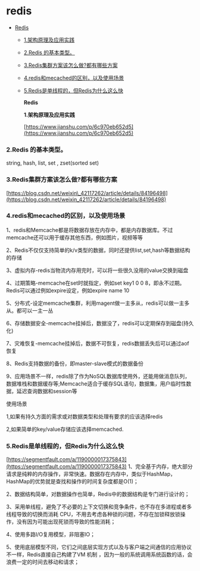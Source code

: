 # redis

* [Redis](redis.md#redis)   
  * [1.架构原理及应用实践](redis.md#1架构原理及应用实践)   
  * [2.Redis 的基本类型。](redis.md#2redis-的基本类型)   
  * [3.Redis集群方案该怎么做?都有哪些方案](redis.md#3redis集群方案该怎么做都有哪些方案)   
  * [4.redis和mecached的区别，以及使用场景](redis.md#4redis和mecached的区别以及使用场景)   
  * [5.Redis是单线程的，但Redis为什么这么快](redis.md#5redis是单线程的但redis为什么这么快)   

    **Redis**

    **1.架构原理及应用实践**

    [https://www.jianshu.com/p/6c970eb652d5](https://www.jianshu.com/p/6c970eb652d5)

### 2.Redis 的基本类型。

string, hash, list, set , zset\(sorted set\)

### 3.Redis集群方案该怎么做?都有哪些方案

[https://blog.csdn.net/weixin\_42117262/article/details/84196498](https://blog.csdn.net/weixin_42117262/article/details/84196498)

### 4.redis和mecached的区别，以及使用场景

1、redis和Memcache都是将数据存放在内存中，都是内存数据库。不过memcache还可以用于缓存其他东西，例如图片，视频等等

2、Redis不仅仅支持简单的k/v类型的数据，同时还提供list,set,hash等数据结构的存储

3、虚拟内存-redis当物流内存用完时，可以将一些很久没用的value交换到磁盘

4、过期策略-memcache在set时就指定，例如set key1 0 0 8，即永不过期。Redis可以通过例如expire设定，例如expire name 10

5、分布式-设定memcache集群，利用magent做一主多从，redis可以做一主多从。都可以一主一丛

6、存储数据安全-memcache挂掉后，数据没了，redis可以定期保存到磁盘\(持久化\)

7、灾难恢复-memcache挂掉后，数据不可恢复，redis数据丢失后可以通过aof恢复

8、Redis支持数据的备份，即master-slave模式的数据备份

9、应用场景不一样，redis除了作为NoSQL数据库使用外，还能用做消息队列，数据堆栈和数据缓存等;Memcache适合于缓存SQL语句，数据集，用户临时性数据，延迟查询数据和session等

使用场景

1,如果有持久方面的需求或对数据类型和处理有要求的应该选择redis

2,如果简单的key/value存储应该选择memcached.

### 5.Redis是单线程的，但Redis为什么这么快

[https://segmentfault.com/a/1190000017375843](https://segmentfault.com/a/1190000017375843) 1、完全基于内存，绝大部分请求是纯粹的内存操作，非常快速。数据存在内存中，类似于HashMap，HashMap的优势就是查找和操作的时间复杂度都是O\(1\)；

2、数据结构简单，对数据操作也简单，Redis中的数据结构是专门进行设计的；

3、采用单线程，避免了不必要的上下文切换和竞争条件，也不存在多进程或者多线程导致的切换而消耗 CPU，不用去考虑各种锁的问题，不存在加锁释放锁操作，没有因为可能出现死锁而导致的性能消耗；

4、使用多路I/O复用模型，非阻塞IO；

5、使用底层模型不同，它们之间底层实现方式以及与客户端之间通信的应用协议不一样，Redis直接自己构建了VM 机制 ，因为一般的系统调用系统函数的话，会浪费一定的时间去移动和请求；

